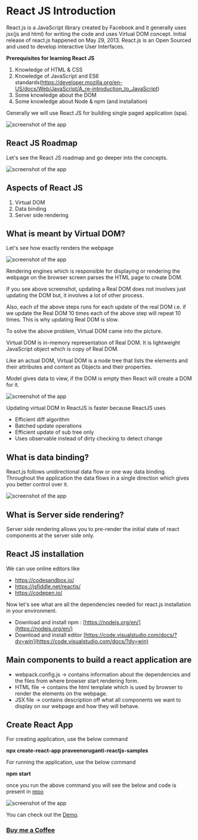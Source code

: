 # React JS Introduction

React.js is a JavaScript library created by Facebook and it generally uses jsx(js and html) for writing the code and uses Virtual DOM concept.
Initial release of react.js happened on May 29, 2013.
React.js is an Open Sourced and used to develop interactive User Interfaces.

**Prerequisites for learning React JS**

1. Knowledge of HTML & CSS
2. Knowledge of JavaScript and ES6 standards(https://developer.mozilla.org/en-US/docs/Web/JavaScript/A_re-introduction_to_JavaScript)
3. Some knowledge about the DOM
4. Some knowledge about Node & npm (and installation)

Generally we will use React JS for building single paged application (spa).

![screenshot of the app](https://raw.githubusercontent.com/praveenoruganti/praveenoruganti-reactjs/master/1_Introduction/images/reactjs.png)


## React JS Roadmap

Let's see the React JS roadmap and go deeper into the concepts.

![screenshot of the app](https://raw.githubusercontent.com/praveenoruganti/praveenoruganti-reactjs/master/1_Introduction/images/roadmap.jpg)

## Aspects of React JS

1. Virtual DOM
2. Data binding
3. Server side rendering

## What is meant by Virtual DOM?

Let's see how exactly renders the webpage

![screenshot of the app](https://raw.githubusercontent.com/praveenoruganti/praveenoruganti-reactjs/master/1_Introduction/images/virtualdom.png)

Rendering engines which is responsible for displaying or rendering the webpage on the browser screen parses the HTML page to create DOM.

If you see above screenshot, updating a Real DOM does not involves just updating the DOM but, it involves a lot of other process.

Also, each of the above steps runs for each update of the real DOM i.e. if we update the Real DOM 10 times each of the above step will repeat 10 times. This is why updating Real DOM is slow.

To solve the above problem, Virtual DOM came into the picture.

Virtual DOM is in-memory representation of Real DOM. It is lightweight JavaScript object which is copy of Real DOM.

Like an actual DOM, Virtual DOM is a node tree that lists the elements and their attributes and content as Objects and their properties.

Model gives data to view, if the DOM is empty then React will create a DOM for it.

![screenshot of the app](https://raw.githubusercontent.com/praveenoruganti/praveenoruganti-reactjs/master/1_Introduction/images/virtualdom1.png)

Updating virtual DOM in ReactJS is faster because ReactJS uses
- Efficient diff algorithm
- Batched update operations
- Efficient update of sub tree only
- Uses observable instead of dirty checking to detect change

## What is data binding?
React.js follows unidirectional data flow or one way data binding.
Throughout the application the data flows in a single direction which gives you better control over it.

![screenshot of the app](https://raw.githubusercontent.com/praveenoruganti/praveenoruganti-reactjs/master/1_Introduction/images/databinding.png)

## What is Server side rendering?
Server side rendering allows you to pre-render the initial state of react components at the server side only.

## React JS installation

We can use online editors like
- https://codesandbox.io/
- https://jsfiddle.net/reactjs/
- https://codepen.io/

Now let's see what are all the dependencies needed for react.js installation in your environment.
- Download and install npm : [https://nodejs.org/en/](https://nodejs.org/en/)
- Download and install editor [https://code.visualstudio.com/docs/?dv=win](https://code.visualstudio.com/docs/?dv=win)

## Main components to build a react application are
- webpack.config.js -> contains information about the dependencies and the files from where browser start rendering form.
- HTML file -> contains the html template which is used by browser to render the elements on the webpage.
- JSX file -> contains description off what all components we want to display on our webpage and how they will behave.

## Create React App
For creating application, use the below command

**npx create-react-app praveenoruganti-reactjs-samples**

For running the application, use the below command

**npm start**

once you run the above command you will see the below and code is present in [repo](https://github.com/praveenoruganti/praveenoruganti-reactjs/tree/master/1_Introduction/Demo/praveenoruganti-reactjs-samples)

![screenshot of the app](https://raw.githubusercontent.com/praveenoruganti/praveenoruganti-reactjs/master/1_Introduction/images/reactjs1.png)

You can check out the [Demo](https://praveenoruganti.github.io/praveenoruganti-reactjs/1_Introduction/Demo/praveenoruganti-reactjs-samples).

### [Buy me a Coffee](http://bit.ly/2WryDT8)
